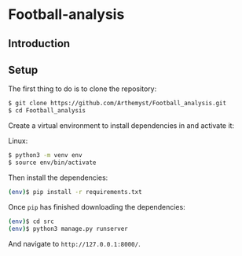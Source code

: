 # Football-analysis

## Introduction

## Setup

The first thing to do is to clone the repository:

```sh
$ git clone https://github.com/Arthemyst/Football_analysis.git
$ cd Football_analysis
```

Create a virtual environment to install dependencies in and activate it:

Linux:
```sh
$ python3 -m venv env
$ source env/bin/activate
```

Then install the dependencies:

```sh
(env)$ pip install -r requirements.txt
```


Once `pip` has finished downloading the dependencies:
```sh
(env)$ cd src
(env)$ python3 manage.py runserver
```

And navigate to `http://127.0.0.1:8000/`.
